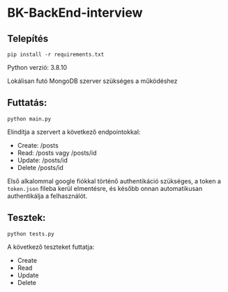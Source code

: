 # BK-BackEnd-interview
 
## Telepítés
```
pip install -r requirements.txt
```

Python verzió: 3.8.10

Lokálisan futó MongoDB szerver szükséges a működéshez 

## Futtatás:
```
python main.py
```
Elindítja a szervert a következő endpointokkal:

* Create: /posts
* Read: /posts vagy /posts/id
* Update: /posts/id
* Delete /posts/id

Első alkalommal google fiókkal történő authentikáció szükséges, a token a ```token.json``` fileba kerül elmentésre, és később onnan automatikusan authentikálja a felhasználót.

## Tesztek:
```
python tests.py
```
A következő teszteket futtatja:
* Create
* Read
* Update
* Delete
